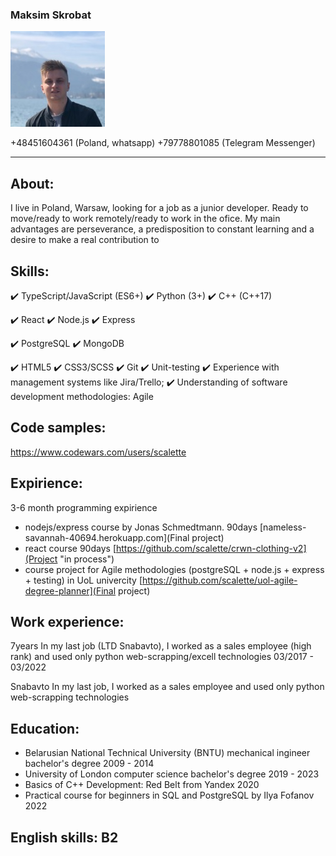 ### Maksim Skrobat

![my_photo](./face.jpg)

+48451604361 (Poland, whatsapp)
+79778801085 (Telegram Messenger)

---

## About:

I live in Poland, Warsaw, looking for a job as a junior developer. Ready to move/ready to work remotely/ready to work in the ofice.
My main advantages are perseverance, a predisposition to constant learning and a desire to make a real contribution to <your company>

## Skills:

✔️ TypeScript/JavaScript (ES6+)
✔️ Python (3+)
✔️ C++ (C++17)

✔️ React
✔️ Node.js
✔️ Express

✔️ PostgreSQL
✔️ MongoDB

✔️ HTML5
✔️ CSS3/SCSS
✔️ Git
✔️ Unit-testing
✔️ Experience with management systems like Jira/Trello;
✔️ Understanding of software development methodologies: Agile

## Code samples:

https://www.codewars.com/users/scalette

## Expirience:

3-6 month programming expirience

- nodejs/express course by Jonas Schmedtmann. 90days
  [nameless-savannah-40694.herokuapp.com](Final project)
- react course 90days
  [https://github.com/scalette/crwn-clothing-v2](Project "in process")
- course project for Agile methodologies (postgreSQL + node.js + express + testing) in UoL univercity
  [https://github.com/scalette/uol-agile-degree-planner](Final project)

## Work experience:

7years
In my last job (LTD Snabavto), I worked as a sales employee (high rank) and used only python web-scrapping/excell
technologies 03/2017 - 03/2022

Snabavto In my last job, I worked as a sales employee and used only python web-scrapping
technologies

## Education:

- Belarusian National Technical University (BNTU) mechanical ingineer bachelor's degree 2009 - 2014
- University of London computer science bachelor's degree 2019 - 2023
- Basics of C++ Development: Red Belt from Yandex 2020
- Practical course for beginners in SQL and PostgreSQL by Ilya Fofanov 2022

## English skills: B2
